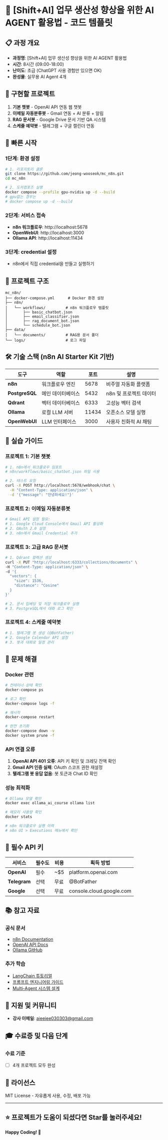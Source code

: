 # 🤖 [Shift+AI] 업무 생산성 향상을 위한 AI AGENT 활용법 - 코드 템플릿

## 📋 과정 개요

- **과정명**: [Shift+AI] 업무 생산성 향상을 위한 AI AGENT 활용법
- **시간**: 8시간 (09:00-18:00)
- **난이도**: 초급 (ChatGPT 사용 경험만 있으면 OK)
- **완성물**: 실무용 AI Agent 4개

## 🎯 구현할 프로젝트

1. **기본 챗봇** - OpenAI API 연동 웹 챗봇
2. **이메일 자동분류봇** - Gmail 연동 + AI 분류 + 알림
3. **RAG 문서봇** - Google Drive 문서 기반 QA 시스템
4. **스케줄 예약봇** - 텔레그램 + 구글 캘린더 연동

## 🚀 빠른 시작

### 1단계: 환경 설정
```bash
# 1. 리포지토리 클론
git clone https://github.com/jeong-wooseok/mc_n8n.git
cd mc_n8n

# 2. 도커컴포즈 실행
docker compose --profile gpu-nvidia up -d --build
# gpu없는 경우는
# docker compose up -d --build
```

### 2단계: 서비스 접속
- **n8n 워크플로우**: http://localhost:5678
- **OpenWebUI**: http://localhost:3000  
- **Ollama API**: http://localhost:11434

### 3단계: credential 설정
- n8n에서 직접 credential을 만들고 실행하기

## 📁 프로젝트 구조

```
mc_n8n/
├── docker-compose.yml      # Docker 환경 설정
├── n8n/
│   └── workflows/         # n8n 워크플로우 템플릿
│       ├── basic_chatbot.json
│       ├── email_classifier.json
│       ├── rag_document_bot.json
│       └── schedule_bot.json
├── data/
│   └── documents/         # RAG용 문서 폴더
└── logs/                  # 로그 파일
```

## 🛠️ 기술 스택 (n8n AI Starter Kit 기반)

| 도구 | 역할 | 포트 | 설명 |
|------|------|------|------|
| **n8n** | 워크플로우 엔진 | 5678 | 비주얼 자동화 플랫폼 |
| **PostgreSQL** | 메인 데이터베이스 | 5432 | n8n 및 프로젝트 데이터 |
| **Qdrant** | 벡터 데이터베이스 | 6333 | 고성능 벡터 검색 |
| **Ollama** | 로컬 LLM 서버 | 11434 | 오픈소스 모델 실행 |
| **OpenWebUI** | LLM 인터페이스 | 3000 | 사용자 친화적 AI 채팅 |

## 📖 실습 가이드

### 프로젝트 1: 기본 챗봇
```bash
# 1. n8n에서 워크플로우 임포트
# n8n/workflows/basic_chatbot.json 파일 사용

# 2. 테스트 요청
curl -X POST http://localhost:5678/webhook/chat \
  -H "Content-Type: application/json" \
  -d '{"message": "안녕하세요!"}'
```

### 프로젝트 2: 이메일 자동분류봇
```bash
# Gmail API 설정 필요:
# 1. Google Cloud Console에서 Gmail API 활성화
# 2. OAuth 2.0 설정
# 3. n8n에서 Gmail Credential 추가
```

### 프로젝트 3: 고급 RAG 문서봇
```bash
# 1. Qdrant 컬렉션 생성
curl -X PUT "http://localhost:6333/collections/documents" \
-H "Content-Type: application/json" \
-d '{
  "vectors": {
    "size": 1536,
    "distance": "Cosine"
  }
}'

# 2. 문서 임베딩 및 저장 워크플로우 실행
# 3. PostgreSQL에서 대화 로그 확인
```

### 프로젝트 4: 스케줄 예약봇
```bash
# 1. 텔레그램 봇 생성 (@BotFather)
# 2. Google Calendar API 설정
# 3. 봇과 대화로 일정 관리
```

## 🔧 문제 해결

### Docker 관련
```bash
# 컨테이너 상태 확인
docker-compose ps

# 로그 확인
docker-compose logs -f

# 재시작
docker-compose restart

# 완전 초기화
docker-compose down -v
docker system prune -f
```

### API 연결 오류
1. **OpenAI API 401 오류**: API 키 확인 및 크레딧 잔액 확인
2. **Gmail API 인증 실패**: OAuth 스코프 권한 재설정
3. **텔레그램 봇 응답 없음**: 봇 토큰과 Chat ID 확인

### 성능 최적화
```bash
# Ollama 모델 확인
docker exec ollama_ai_course ollama list

# 메모리 사용량 확인
docker stats

# n8n 워크플로우 실행 이력
# n8n UI > Executions 메뉴에서 확인
```

## 🔑 필수 API 키

| 서비스 | 필수도 | 비용 | 획득 방법 |
|--------|--------|------|-----------|
| **OpenAI** | 필수 | ~$5 | platform.openai.com |
| **Telegram** | 선택 | 무료 | @BotFather |
| **Google** | 선택 | 무료 | console.cloud.google.com |

## 📚 참고 자료

### 공식 문서
- [n8n Documentation](https://docs.n8n.io)
- [OpenAI API Docs](https://platform.openai.com/docs)
- [Ollama GitHub](https://github.com/ollama/ollama)

### 추가 학습
- [LangChain 튜토리얼](https://python.langchain.com)
- [프롬프트 엔지니어링 가이드](https://www.promptingguide.ai)
- [Multi-Agent 시스템 설계](https://github.com/microsoft/autogen)

## 💬 지원 및 커뮤니티

- **강사 이메일**: aieeiee030303@gmail.com

## 🎓 수료증 및 다음 단계

### 수료 기준
- [ ] 4개 프로젝트 모두 완성

## 📄 라이선스

MIT License - 자유롭게 사용, 수정, 배포 가능

---

## ⭐ 프로젝트가 도움이 되셨다면 Star를 눌러주세요!

**Happy Coding! 🚀** 
